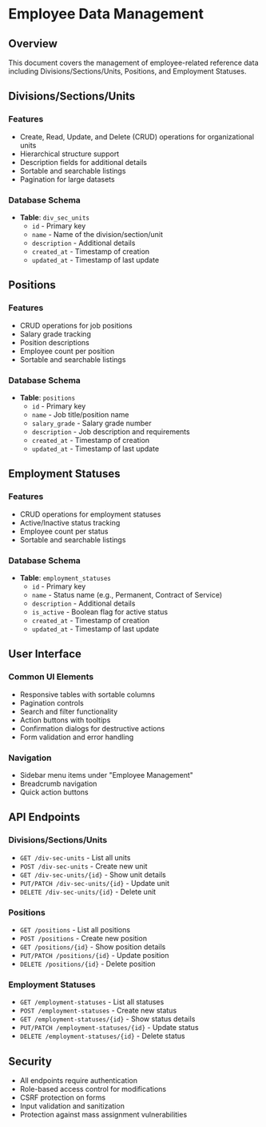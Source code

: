 # Employee Data Management

## Overview
This document covers the management of employee-related reference data including Divisions/Sections/Units, Positions, and Employment Statuses.

## Divisions/Sections/Units

### Features
- Create, Read, Update, and Delete (CRUD) operations for organizational units
- Hierarchical structure support
- Description fields for additional details
- Sortable and searchable listings
- Pagination for large datasets

### Database Schema
- **Table**: `div_sec_units`
  - `id` - Primary key
  - `name` - Name of the division/section/unit
  - `description` - Additional details
  - `created_at` - Timestamp of creation
  - `updated_at` - Timestamp of last update

## Positions

### Features
- CRUD operations for job positions
- Salary grade tracking
- Position descriptions
- Employee count per position
- Sortable and searchable listings

### Database Schema
- **Table**: `positions`
  - `id` - Primary key
  - `name` - Job title/position name
  - `salary_grade` - Salary grade number
  - `description` - Job description and requirements
  - `created_at` - Timestamp of creation
  - `updated_at` - Timestamp of last update

## Employment Statuses

### Features
- CRUD operations for employment statuses
- Active/Inactive status tracking
- Employee count per status
- Sortable and searchable listings

### Database Schema
- **Table**: `employment_statuses`
  - `id` - Primary key
  - `name` - Status name (e.g., Permanent, Contract of Service)
  - `description` - Additional details
  - `is_active` - Boolean flag for active status
  - `created_at` - Timestamp of creation
  - `updated_at` - Timestamp of last update

## User Interface

### Common UI Elements
- Responsive tables with sortable columns
- Pagination controls
- Search and filter functionality
- Action buttons with tooltips
- Confirmation dialogs for destructive actions
- Form validation and error handling

### Navigation
- Sidebar menu items under "Employee Management"
- Breadcrumb navigation
- Quick action buttons

## API Endpoints

### Divisions/Sections/Units
- `GET /div-sec-units` - List all units
- `POST /div-sec-units` - Create new unit
- `GET /div-sec-units/{id}` - Show unit details
- `PUT/PATCH /div-sec-units/{id}` - Update unit
- `DELETE /div-sec-units/{id}` - Delete unit

### Positions
- `GET /positions` - List all positions
- `POST /positions` - Create new position
- `GET /positions/{id}` - Show position details
- `PUT/PATCH /positions/{id}` - Update position
- `DELETE /positions/{id}` - Delete position

### Employment Statuses
- `GET /employment-statuses` - List all statuses
- `POST /employment-statuses` - Create new status
- `GET /employment-statuses/{id}` - Show status details
- `PUT/PATCH /employment-statuses/{id}` - Update status
- `DELETE /employment-statuses/{id}` - Delete status

## Security
- All endpoints require authentication
- Role-based access control for modifications
- CSRF protection on forms
- Input validation and sanitization
- Protection against mass assignment vulnerabilities
